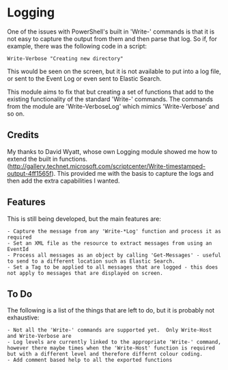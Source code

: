 
# Logging

One of the issues with PowerShell's built in 'Write-' commands is that it is not easy to capture the output from them and then parse that log.  So if, for example, there was the following code in a script:

    Write-Verbose "Creating new directory"

This would be seen on the screen, but it is not available to put into a log file, or sent to the Event Log or even sent to Elastic Search.

This module aims to fix that but creating a set of functions that add to the existing functionality of the standard 'Write-' commands.  The commands from the module are 'Write-VerboseLog' which mimics 'Write-Verbose' and so on.

## Credits

My thanks to David Wyatt, whose own Logging module showed me how to extend the built in functions. (http://gallery.technet.microsoft.com/scriptcenter/Write-timestamped-output-4ff1565f).  This provided me with the basis to capture the logs and then add the extra capabilities I wanted.

## Features

This is still being developed, but the main features are:

    - Capture the message from any 'Write-*Log' function and process it as required
    - Set an XML file as the resource to extract messages from using an EventId
    - Process all messages as an object by calling 'Get-Messages' - useful to send to a different location such as Elastic Search.
    - Set a Tag to be applied to all messages that are logged - this does not apply to messages that are displayed on screen.

## To Do

The following is a list of the things that are left to do, but it is probably not exhaustive:

    - Not all the 'Write-' commands are supported yet.  Only Write-Host and Write-Verbose are
    - Log levels are currently linked to the appropriate 'Write-' command, however there maybe times when the 'Write-Host' function is required but with a different level and therefore differnt colour coding.
    - Add comment based help to all the exported functions



